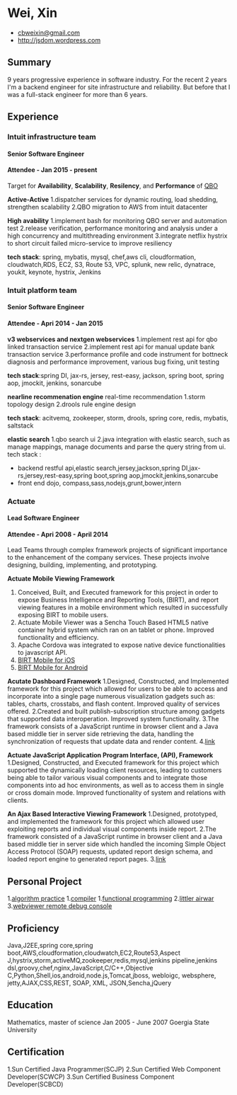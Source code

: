 # Wei, Xin

 * <cbweixin@gmail.com>
 * <http://jsdom.wordpress.com>

## Summary

9 years progressive experience in software industry. For the recent 2 years I'm a backend engineer for site infrastructure and reliability. But before that I was a full-stack engineer for more than 6 years. 

## Experience

### Intuit infrastructure team
#### Senior Software Engineer
#### Attendee - Jan 2015 - present

Target for **Availability**, **Scalability**, **Resilency**, and **Performance** of [QBO](https://quickbook.intuit.com)

**Active-Active**
1.dispatcher services for dynamic routing, load shedding, strengthen scalability
2.QBO migration to AWS from intuit datacenter

**High avability**
1.implement bash for monitoring QBO server and automation test
2.release verification, performance monitoring and analysis under a high concurrency and multithreading environment
3.integrate netflix hystrix to short circuit failed micro-service to improve resiliency

**tech stack**: spring, mybatis, mysql, chef,aws cli, cloudformation, cloudwatch,RDS, EC2, S3, Route 53, VPC,  splunk, new relic, dynatrace, youkit, keynote, hystrix, Jenkins


### Intuit platform team
#### Senior Software Engineer
#### Attendee - Apri 2014 - Jan 2015

**v3 webservices and nextgen webservices**
1.implement rest api for qbo linked transaction service
2.implement rest api for manual update bank transaction service
3.performance profile and code instrument for bottneck diagnosis and performance improvement,
various bug fixing, unit testing

**tech stack**:spring DI, jax-rs, jersey, rest-easy, jackson, spring boot, spring aop, jmockit, jenkins, sonarcube

**nearline recommenation engine**
real-time recommendation
1.storm topology design 
2.drools rule engine design

**tech stack**: acitvemq, zookeeper, storm, drools, spring core, redis, mybatis, saltstack

**elastic search**
1.qbo search ui
2.java integration with elastic search, such as manage mappings, manage documents and parse the query string from ui.
tech stack : 
* backend 
restful api,elastic search,jersey,jackson,spring DI,jax-rs,jersey,rest-easy,spring boot,spring aop,jmockit,jenkins,sonarcube
* front end
dojo, compass,sass,nodejs,grunt,bower,intern 


### Actuate
#### Lead Software Engineer
#### Attendee - Apri 2008 - April 2014

Lead Teams through complex framework projects of significant importance to the enhancement of the
company services. These projects involve designing, building, implementing, and prototyping.

**Actuate Mobile Viewing Framework**
1. Conceived, Built, and Executed framework for this project in order to expose Business
Intelligence and Reporting Tools, (BIRT), and report viewing features in a mobile environment
which resulted in successfully exposing BIRT to mobile users.
2. Actuate Mobile Viewer was a Sencha Touch Based HTML5 native container hybrid system
which ran on an tablet or phone. Improved functionality and efficiency.
3. Apache Cordova was integrated to expose native device functionalities to javascript API.
4. [BIRT Mobile for iOS](https://itunes.apple.com/us/app/birt-ihub-viewer-hd/id370914749?mt=8)
5. [BIRT Mobile for Android](https://play.google.com/store/apps/details?id=com.actuate.birt)

**Acutate Dashboard Framework**
1.Designed, Constructed, and Implemented framework for this project which allowed for users
to be able to access and incorporate into a single page numerous visualization gadgets such
as: tables, charts, crosstabs, and flash content. Improved quality of services offered.
2.Created and built publish-subscription structure among gadgets that supported data interoperation. Improved system functionality.
3.The framework consists of a JavaScript runtime in browser client and a Java based middle
tier in server side retrieving the data, handling the synchronization of requests that update
data and render content.
4.[link](http://www.slideshare.net/birtyguy/birt-360-dashboards)

**Actuate JavaScript Application Program Interface, (API), Framework**
1.Designed, Constructed, and Executed framework for this project which supported the
dynamically loading client resources, leading to customers being able to tailor various visual
components and to integrate those components into ad hoc environments, as well as to
access them in single or cross domain mode. Improved functionality of system and relations
with clients.


**An Ajax Based Interactive Viewing Framework**
1.Designed, prototyped, and implemented the framework for this project which allowed user
exploiting reports and individual visual components inside report.
2.The framework consisted of a JavaScript runtime in browser client and a Java based middle
tier in server side which handled the incoming Simple Object Access Protocol (SOAP)
requests, updated report design schema, and loaded report engine to generated report pages.
3.[link](http://www.slideshare.net/birtyguy/actuate-birt-interactive-viewer)

## Personal Project
1.[algorithm practice](https://github.com/cbweixin/webviewer/algorithm-practice)
1.[compiler](https://github.com/cbweixin/compiler)
1.[functional programming](https://github.com/cbweixin/functional_programming)
2.[littler airwar](https://github.com/cbweixin/little-airwar)
3.[webviewer remote debug console](https://github.com/cbweixin/webviewer-remote-console)

## Proficiency
Java,J2EE,spring core,spring boot,AWS,cloudformation,cloudwatch,EC2,Route53,Aspect J,hystrix,storm,activeMQ,zookeeper,redis,mysql,jenkins pipeline,jenkins dsl,groovy,chef,nginx,JavaScript,C/C++,Objective C,Python,Shell,ios,android,node.js,Tomcat,jboss, webloigc, websphere, jetty,AJAX,CSS,REST, SOAP, XML, JSON,Sencha,jQuery

## Education

Mathematics, master of science
Jan 2005 - June 2007
Goergia State University

## Certification
1.Sun Certified Java Programmer(SCJP)
2.Sun Certified Web Component Developer(SCWCP)
3.Sun Certified Business Component Developer(SCBCD)
